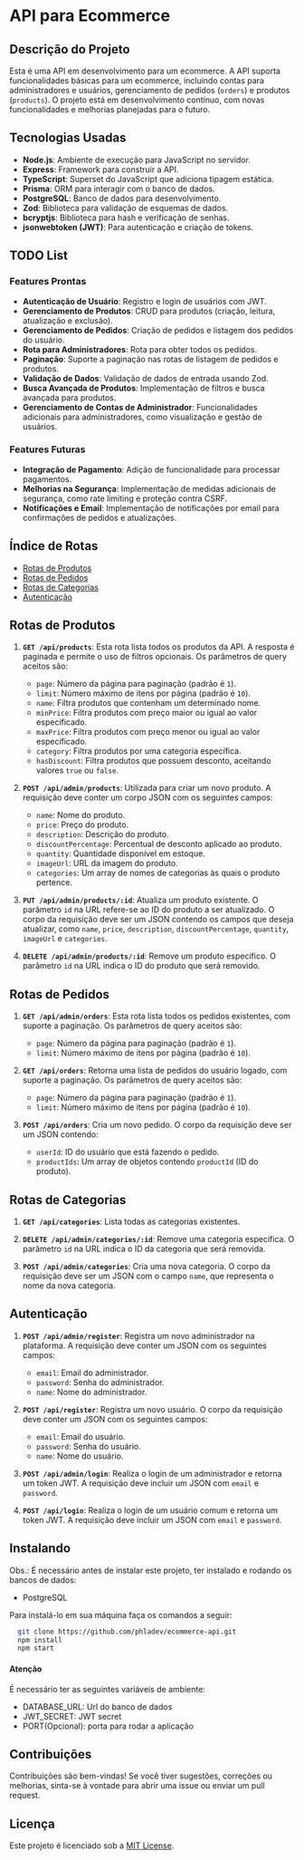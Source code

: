 # API para Ecommerce

## Descrição do Projeto

Esta é uma API em desenvolvimento para um ecommerce. A API suporta funcionalidades básicas para um ecommerce, incluindo contas para administradores e usuários, gerenciamento de pedidos (`orders`) e produtos (`products`). O projeto está em desenvolvimento contínuo, com novas funcionalidades e melhorias planejadas para o futuro.

## Tecnologias Usadas

- **Node.js**: Ambiente de execução para JavaScript no servidor.
- **Express**: Framework para construir a API.
- **TypeScript**: Superset do JavaScript que adiciona tipagem estática.
- **Prisma**: ORM para interagir com o banco de dados.
- **PostgreSQL**: Banco de dados para desenvolvimento.
- **Zod**: Biblioteca para validação de esquemas de dados.
- **bcryptjs**: Biblioteca para hash e verificação de senhas.
- **jsonwebtoken (JWT)**: Para autenticação e criação de tokens.

## TODO List

### Features Prontas

- **Autenticação de Usuário**: Registro e login de usuários com JWT.
- **Gerenciamento de Produtos**: CRUD para produtos (criação, leitura, atualização e exclusão).
- **Gerenciamento de Pedidos**: Criação de pedidos e listagem dos pedidos do usuário.
- **Rota para Administradores**: Rota para obter todos os pedidos.
- **Paginação**: Suporte a paginação nas rotas de listagem de pedidos e produtos.
- **Validação de Dados**: Validação de dados de entrada usando Zod.
- **Busca Avançada de Produtos**: Implementação de filtros e busca avançada para produtos.
- **Gerenciamento de Contas de Administrador**: Funcionalidades adicionais para administradores, como visualização e gestão de usuários.

### Features Futuras

- **Integração de Pagamento**: Adição de funcionalidade para processar pagamentos.
- **Melhorias na Segurança**: Implementação de medidas adicionais de segurança, como rate limiting e proteção contra CSRF.
- **Notificações e Email**: Implementação de notificações por email para confirmações de pedidos e atualizações.

## Índice de Rotas

- [Rotas de Produtos](#rotas-de-produtos)
- [Rotas de Pedidos](#rotas-de-pedidos)
- [Rotas de Categorias](#rotas-de-categorias)
- [Autenticação](#autenticação)

## Rotas de Produtos

1. **`GET /api/products`**: Esta rota lista todos os produtos da API. A resposta é paginada e permite o uso de filtros opcionais. Os parâmetros de query aceitos são:

   -   `page`: Número da página para paginação (padrão é `1`).
   -   `limit`: Número máximo de itens por página (padrão é `10`).
   -   `name`: Filtra produtos que contenham um determinado nome.
   -   `minPrice`: Filtra produtos com preço maior ou igual ao valor especificado.
   -   `maxPrice`: Filtra produtos com preço menor ou igual ao valor especificado.
   -   `category`: Filtra produtos por uma categoria específica.
   -   `hasDiscount`: Filtra produtos que possuem desconto, aceitando valores `true` ou `false`.

2. **`POST /api/admin/products`**: Utilizada para criar um novo produto. A requisição deve conter um corpo JSON com os seguintes campos:

   -   `name`: Nome do produto.
   -   `price`: Preço do produto.
   -   `description`: Descrição do produto.
   -   `discountPercentage`: Percentual de desconto aplicado ao produto.
   -   `quantity`: Quantidade disponível em estoque.
   -   `imageUrl`: URL da imagem do produto.
   -   `categories`: Um array de nomes de categorias às quais o produto pertence.

3. **`PUT /api/admin/products/:id`**: Atualiza um produto existente. O parâmetro `id` na URL refere-se ao ID do produto a ser atualizado. O corpo da requisição deve ser um JSON contendo os campos que deseja atualizar, como `name`, `price`, `description`, `discountPercentage`, `quantity`, `imageUrl` e `categories`.

4. **`DELETE /api/admin/products/:id`**: Remove um produto específico. O parâmetro `id` na URL indica o ID do produto que será removido.

## Rotas de Pedidos

1. **`GET /api/admin/orders`**: Esta rota lista todos os pedidos existentes, com suporte a paginação. Os parâmetros de query aceitos são:

   -   `page`: Número da página para paginação (padrão é `1`).
   -   `limit`: Número máximo de itens por página (padrão é `10`).

2. **`GET /api/orders`**: Retorna uma lista de pedidos do usuário logado, com suporte a paginação. Os parâmetros de query aceitos são:

   -   `page`: Número da página para paginação (padrão é `1`).
   -   `limit`: Número máximo de itens por página (padrão é `10`). 
   
3. **`POST /api/orders`**: Cria um novo pedido. O corpo da requisição deve ser um JSON contendo:

   -   `userId`: ID do usuário que está fazendo o pedido.
   -   `productIds`: Um array de objetos contendo `productId` (ID do produto).

## Rotas de Categorias

1. **`GET /api/categories`**: Lista todas as categorias existentes.

2. **`DELETE /api/admin/categories/:id`**: Remove uma categoria específica. O parâmetro `id` na URL indica o ID da categoria que será removida.

3. **`POST /api/admin/categories`**: Cria uma nova categoria. O corpo da requisição deve ser um JSON com o campo `name`, que representa o nome da nova categoria.

## Autenticação

1. **`POST /api/admin/register`**: Registra um novo administrador na plataforma. A requisição deve conter um JSON com os seguintes campos:

   -   `email`: Email do administrador.
   -   `password`: Senha do administrador.
   -   `name`: Nome do administrador.

2. **`POST /api/register`**: Registra um novo usuário. O corpo da requisição deve conter um JSON com os seguintes campos:

   -   `email`: Email do usuário.
   -   `password`: Senha do usuário.
   -   `name`: Nome do usuário.

3. **`POST /api/admin/login`**: Realiza o login de um administrador e retorna um token JWT. A requisição deve incluir um JSON com `email` e `password`.

4. **`POST /api/login`**: Realiza o login de um usuário comum e retorna um token JWT. A requisição deve incluir um JSON com `email` e `password`.

## Instalando

Obs.: É necessário antes de instalar este projeto, ter instalado e rodando os bancos de dados: 
* PostgreSQL

Para instalá-lo em sua máquina faça os comandos a seguir:

``` bash
  git clone https://github.com/phladev/ecommerce-api.git
  npm install
  npm start
```

#### Atenção

É necessário ter as seguintes variáveis de ambiente: 
  - DATABASE_URL: Url do banco de dados
  - JWT_SECRET: JWT secret
  - PORT(Opcional): porta para rodar a aplicação

## Contribuições

Contribuições são bem-vindas! Se você tiver sugestões, correções ou melhorias, sinta-se à vontade para abrir uma issue ou enviar um pull request.

## Licença

Este projeto é licenciado sob a [MIT License](LICENSE).
